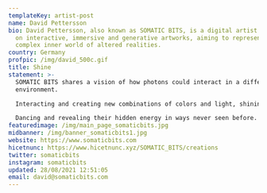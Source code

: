 ```yaml
---
templateKey: artist-post
name: David Pettersson
bio: David Pettersson, also known as SOMATIC BITS, is a digital artist working
  on interactive, immersive and generative artworks, aiming to represent a
  complex inner world of altered realities.
country: Germany
profpic: /img/david_500c.gif
title: Shine
statement: >-
  SOMATIC BITS shares a vision of how photons could interact in a different
  environment. 

  Interacting and creating new combinations of colors and light, shining through the spatial vacuum.

  Dancing and revealing their hidden energy in ways never seen before.
featuredimage: /img/main_page_somaticbits.jpg
midbanner: /img/banner_somaticbits1.jpg
website: https://www.somaticbits.com
hicetnunc: https://www.hicetnunc.xyz/SOMATIC_BITS/creations
twitter: somaticbits
instagram: somaticbits
updated: 28/08/2021 12:51:05
email: david@somaticbits.com
---
```

